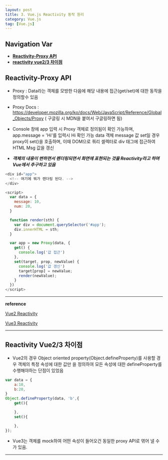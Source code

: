 ```yaml
---
layout: post
title: 3. Vue.js Reactivity 동작 원리
category: Vue.js
tag: [Vue.js]
---
```


## Navigation Var

- **[Reactivity-Proxy API](#reactivity-proxy-api)**
- **[reactivity vue2/3 차이점](#reactivity-vue23-차이점)**


## Reactivity-Proxy API

- Proxy : Data라는 객체를 모방한 다음에 해당 내용에 접근(get/set)에 대한 동작을 정의할수 있음
- Proxy Docs : https://developer.mozilla.org/ko/docs/Web/JavaScript/Reference/Global_Objects/Proxy ( 구글링 시 MDN을 붙여서 구글링하면 됨)
- Console 창에 app 입력 시 Proxy 객체로 정의됨이 확인 가능하며, app.message = 'Hi'를 입력시 Hi 확인 가능
    data 객체 message 값 set일 경우 proxy이 set()을 호출하며, 이때 DOM으로 쿼리 셀렉터로 div 태그에 접근하여 HTML Msg 값을 갱신

- ___객체의 내용이 변하면서 렌더링되면서 화면에 표현되는 것을 Reactivity라고 하며 Vue에서 추구하고 있음___

```javascript
<div id="app">
  <!-- 여기에 뭐가 렌더링 된다. -->
</div>

<script>
  var data = {
    message: 10,
    num: 20,
  }

  function render(sth) {
    var div = document.querySelector('#app');
    div.innerHTML = sth;
  }

  var app = new Proxy(data, {
    get() {
      console.log('값 접근')
    },
    set(target, prop, newValue) {
      console.log('값 갱신')
      target[prop] = newValue;
      render(newValue);
    }
  })
</script>
```
___

__reference__

[Vue2 Reactivity](https://v2.vuejs.org/v2/guide/reactivity.html)

[Vue3 Reactivity](https://vuejs.org/guide/extras/reactivity-in-depth.html#what-is-reactivity)

___

## Reactivity Vue2/3 차이점
 - Vue2의 경우 Object oriented property(Object.defineProperty)를 사용할 경우 객체의 특정 속성에 대한 값만 을 정의하여 모든 속성에 대한 defineProperty를 수행해야하는 단점이 있었음

```JavaScript
var data = {
    a:10,
    b:20,
}
Object.defineProperty(data, 'b',{
    get(){

    },
    set(){

    },
});
```

- Vue3는 객체를 mock하여 어떤 속성이 들어오건 동일한 proxy API로 엮어 낼 수가 있음.

___